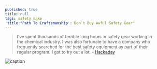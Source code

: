 ```yaml
---
published: true
title: null
tags: safety make
'title:"Path To Craftsmanship': Don’t Buy Awful Safety Gear"
---
```

> I’ve spent thousands of terrible long hours in safety gear working in the chemical industry. I was also fortunate to have a company who frequently searched for the best safety equipment as part of their regular program. I got to try out a lot. - [Hackaday](https://hackaday.com/2016/11/14/path-to-craftsmanship-dont-buy-awful-safety-gear/)

![caption](https://hackaday.com/wp-content/uploads/2016/10/hardhat.jpg?resize=800,614)